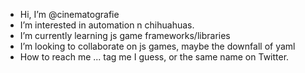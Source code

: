 -  Hi, I’m @cinematografie
-  I’m interested in automation n chihuahuas.
-  I’m currently learning js game frameworks/libraries
-  I’m looking to collaborate on js games, maybe the downfall of yaml
-  How to reach me ... tag me I guess, or the same name on Twitter. 


